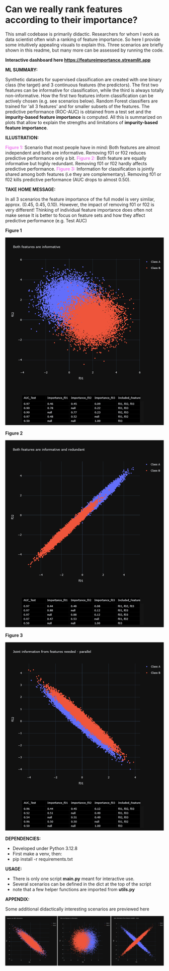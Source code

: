 # Can we really rank features according to their importance?

This small codebase is primarily didactic. 
Researchers for whom I work as data scientist often wish a ranking of feature importance. 
So here I provide some intuitively appealing visuals to explain this. 
Three scenarios are briefly shown in this readme, but many more can be assessed by running the code.

**Interactive dashboard here https://featureimportance.streamlit.app**

**ML SUMMARY:**

Synthetic datasets for supervised classification are created with one binary class (the target) and 3 continuous features (the predictors).
The first two features can be informative for classification, while the third is always totally non-informative.
How the first two features inform classification can be actively chosen (e.g. see scenarios below).
Random Forest classifiers are trained for 'all 3 features' and for smaller subsets of the features.
The predictive performance (ROC-AUC) is obtained from a test set and the **impurity-based feature importance** is computed.
All this is summarized on plots that allow to explain the strengths and limitations of **impurity-based feature importance**.

**ILLUSTRATION:**

<span style="color:violet">**Figure 1:**</span> 
Scenario that most people have in mind: Both features are almost independent and both are informative.
Removing f01 or f02 reduces predictive performance only a bit.
<span style="color:violet">**Figure 2:**</span> 
Both feature are equally informative but highly redundant.
Removing f01 or f02 hardly affects predictive performance.
<span style="color:violet">**Figure 3:**</span> 
Information for classification is jointly shared among both features (i.e they are complementary).
Removing f01 or f02 kills predictive performance (AUC drops to almost 0.50).

**TAKE HOME MESSAGE:**

In all 3 scenarios the feature importance of the full model is very similar, approx. (0.45, 0.45, 0.10).
However, the impact of removing f01 or f02 is very different!
Thinking of individual feature importance does often not make sense
It is better to focus on feature sets and how they affect predictive performance (e.g. Test AUC)


**Figure 1**

![](./pics/figure01.png)

**Figure 2**

![](./pics/figure02.png)

**Figure 3**

![](./pics/figure03.png)

**DEPENDENCIES:**
* Developed under Python 3.12.8
* First make a venv, then:
* pip install -r requirements.txt

**USAGE:**
* There is only one script **main.py** meant for interactive use.
* Several scenarios can be defined in the dict at the top of the script
* note that a few helper functions are imported from **utils.py**

**APPENDIX:**

Some additional didactically interesting scenarios are previewed here

![](./pics/figure0456_small.png)




